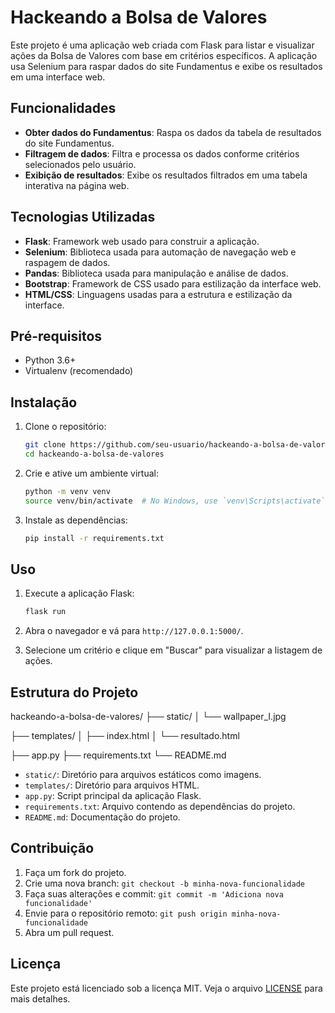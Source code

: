 # Hackeando a Bolsa de Valores

Este projeto é uma aplicação web criada com Flask para listar e visualizar ações da Bolsa de Valores com base em critérios específicos. A aplicação usa Selenium para raspar dados do site Fundamentus e exibe os resultados em uma interface web.

## Funcionalidades

- **Obter dados do Fundamentus**: Raspa os dados da tabela de resultados do site Fundamentus.
- **Filtragem de dados**: Filtra e processa os dados conforme critérios selecionados pelo usuário.
- **Exibição de resultados**: Exibe os resultados filtrados em uma tabela interativa na página web.

## Tecnologias Utilizadas

- **Flask**: Framework web usado para construir a aplicação.
- **Selenium**: Biblioteca usada para automação de navegação web e raspagem de dados.
- **Pandas**: Biblioteca usada para manipulação e análise de dados.
- **Bootstrap**: Framework de CSS usado para estilização da interface web.
- **HTML/CSS**: Linguagens usadas para a estrutura e estilização da interface.

## Pré-requisitos

- Python 3.6+
- Virtualenv (recomendado)

## Instalação

1. Clone o repositório:

    ```bash
    git clone https://github.com/seu-usuario/hackeando-a-bolsa-de-valores.git
    cd hackeando-a-bolsa-de-valores
    ```

2. Crie e ative um ambiente virtual:

    ```bash
    python -m venv venv
    source venv/bin/activate  # No Windows, use `venv\Scripts\activate`
    ```

3. Instale as dependências:

    ```bash
    pip install -r requirements.txt
    ```

## Uso

1. Execute a aplicação Flask:

    ```bash
    flask run
    ```

2. Abra o navegador e vá para `http://127.0.0.1:5000/`.

3. Selecione um critério e clique em "Buscar" para visualizar a listagem de ações.

## Estrutura do Projeto

hackeando-a-bolsa-de-valores/
├── static/
│ └── wallpaper_I.jpg

├── templates/
│ ├── index.html
│ └── resultado.html

├── app.py
├── requirements.txt
└── README.md


- `static/`: Diretório para arquivos estáticos como imagens.
- `templates/`: Diretório para arquivos HTML.
- `app.py`: Script principal da aplicação Flask.
- `requirements.txt`: Arquivo contendo as dependências do projeto.
- `README.md`: Documentação do projeto.

## Contribuição

1. Faça um fork do projeto.
2. Crie uma nova branch: `git checkout -b minha-nova-funcionalidade`
3. Faça suas alterações e commit: `git commit -m 'Adiciona nova funcionalidade'`
4. Envie para o repositório remoto: `git push origin minha-nova-funcionalidade`
5. Abra um pull request.

## Licença

Este projeto está licenciado sob a licença MIT. Veja o arquivo [LICENSE](LICENSE) para mais detalhes.



